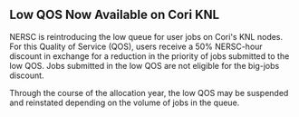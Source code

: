 ## Low QOS Now Available on Cori KNL

NERSC is reintroducing the low queue for user jobs on Cori's KNL nodes. For
this Quality of Service (QOS), users receive a 50% NERSC-hour discount in
exchange for a reduction in the priority of jobs submitted to the low QOS. Jobs
submitted in the low QOS are not eligible for the big-jobs discount.

Through the course of the allocation year, the low QOS may be suspended and 
reinstated depending on the volume of jobs in the queue.

